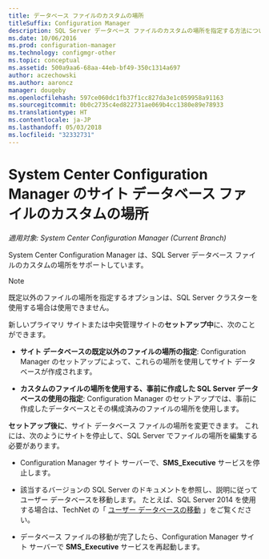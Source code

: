```yaml
---
title: データベース ファイルのカスタムの場所
titleSuffix: Configuration Manager
description: SQL Server データベース ファイルのカスタムの場所を指定する方法について説明します。
ms.date: 10/06/2016
ms.prod: configuration-manager
ms.technology: configmgr-other
ms.topic: conceptual
ms.assetid: 500a9aa6-68aa-44eb-bf49-350c1314a697
author: aczechowski
ms.author: aaroncz
manager: dougeby
ms.openlocfilehash: 597ce060dc1fb37f1cc827da3e1c059958a91163
ms.sourcegitcommit: 0b0c2735c4ed822731ae069b4cc1380e89e78933
ms.translationtype: HT
ms.contentlocale: ja-JP
ms.lasthandoff: 05/03/2018
ms.locfileid: "32332731"
---
```

# <a name="custom-locations-for-system-center-configuration-manager-site-database-files"></a>System Center Configuration Manager のサイト データベース ファイルのカスタムの場所

*適用対象: System Center Configuration Manager (Current Branch)*

 System Center Configuration Manager は、SQL Server データベース ファイルのカスタムの場所をサポートしています。  

> [!NOTE]  
>  既定以外のファイルの場所を指定するオプションは、SQL Server クラスターを使用する場合は使用できません。  

 新しいプライマリ サイトまたは中央管理サイトの**セットアップ中**に、次のことができます。  

-   **サイト データベースの既定以外のファイルの場所の指定**: Configuration Manager のセットアップによって、これらの場所を使用してサイト データベースが作成されます。  

-   **カスタムのファイルの場所を使用する、事前に作成した SQL Server データベースの使用の指定**: Configuration Manager のセットアップでは、事前に作成したデータベースとその構成済みのファイルの場所を使用します。  

**セットアップ後に**、サイト データベース ファイルの場所を変更できます。 これには、次のようにサイトを停止して、SQL Server でファイルの場所を編集する必要があります。  

-   Configuration Manager サイト サーバーで、**SMS_Executive** サービスを停止します。  

-   該当するバージョンの SQL Server のドキュメントを参照し、説明に従ってユーザー データベースを移動します。 たとえば、SQL Server 2014 を使用する場合は、TechNet の「 [ユーザー データベースの移動](https://technet.microsoft.com/library/ms345483\(v=sql.120\).aspx) 」をご覧ください。  

-   データベース ファイルの移動が完了したら、Configuration Manager サイト サーバーで **SMS_Executive** サービスを再起動します。  

